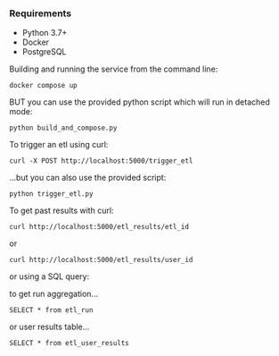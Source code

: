 
### Requirements
- Python 3.7+
- Docker
- PostgreSQL

Building and running the service from the command line:

```
docker compose up
```

BUT you can use the provided python script which will run in detached mode:
```commandline
python build_and_compose.py
```

To trigger an etl using curl:

```commandline
curl -X POST http://localhost:5000/trigger_etl
```
...but you can also use the provided script:
```commandline
python trigger_etl.py
```

To get past results with curl:
```commandline
curl http://localhost:5000/etl_results/etl_id
```
or
```commandline
curl http://localhost:5000/etl_results/user_id
```

or using a SQL query:

to get run aggregation...
```
SELECT * from etl_run
```
or user results table...
```
SELECT * from etl_user_results
```

